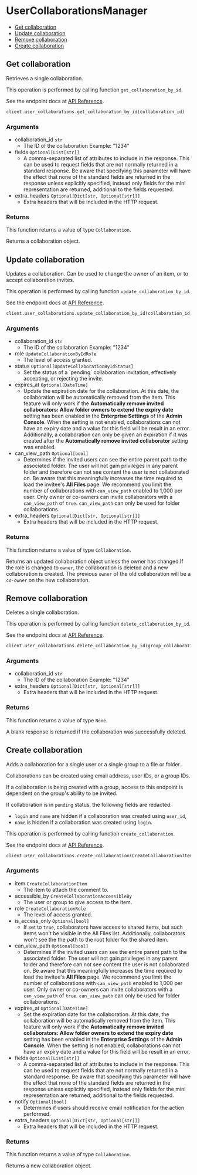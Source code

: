# UserCollaborationsManager

- [Get collaboration](#get-collaboration)
- [Update collaboration](#update-collaboration)
- [Remove collaboration](#remove-collaboration)
- [Create collaboration](#create-collaboration)

## Get collaboration

Retrieves a single collaboration.

This operation is performed by calling function `get_collaboration_by_id`.

See the endpoint docs at
[API Reference](https://developer.box.com/reference/get-collaborations-id/).

<!-- sample get_collaborations_id -->

```python
client.user_collaborations.get_collaboration_by_id(collaboration_id)
```

### Arguments

- collaboration_id `str`
  - The ID of the collaboration Example: "1234"
- fields `Optional[List[str]]`
  - A comma-separated list of attributes to include in the response. This can be used to request fields that are not normally returned in a standard response. Be aware that specifying this parameter will have the effect that none of the standard fields are returned in the response unless explicitly specified, instead only fields for the mini representation are returned, additional to the fields requested.
- extra_headers `Optional[Dict[str, Optional[str]]]`
  - Extra headers that will be included in the HTTP request.

### Returns

This function returns a value of type `Collaboration`.

Returns a collaboration object.

## Update collaboration

Updates a collaboration.
Can be used to change the owner of an item, or to
accept collaboration invites.

This operation is performed by calling function `update_collaboration_by_id`.

See the endpoint docs at
[API Reference](https://developer.box.com/reference/put-collaborations-id/).

<!-- sample put_collaborations_id -->

```python
client.user_collaborations.update_collaboration_by_id(collaboration_id, UpdateCollaborationByIdRole.VIEWER.value)
```

### Arguments

- collaboration_id `str`
  - The ID of the collaboration Example: "1234"
- role `UpdateCollaborationByIdRole`
  - The level of access granted.
- status `Optional[UpdateCollaborationByIdStatus]`
  - <!--alex ignore reject--> Set the status of a `pending` collaboration invitation, effectively accepting, or rejecting the invite.
- expires_at `Optional[DateTime]`
  - Update the expiration date for the collaboration. At this date, the collaboration will be automatically removed from the item. This feature will only work if the **Automatically remove invited collaborators: Allow folder owners to extend the expiry date** setting has been enabled in the **Enterprise Settings** of the **Admin Console**. When the setting is not enabled, collaborations can not have an expiry date and a value for this field will be result in an error. Additionally, a collaboration can only be given an expiration if it was created after the **Automatically remove invited collaborator** setting was enabled.
- can_view_path `Optional[bool]`
  - Determines if the invited users can see the entire parent path to the associated folder. The user will not gain privileges in any parent folder and therefore can not see content the user is not collaborated on. Be aware that this meaningfully increases the time required to load the invitee's **All Files** page. We recommend you limit the number of collaborations with `can_view_path` enabled to 1,000 per user. Only owner or co-owners can invite collaborators with a `can_view_path` of `true`. `can_view_path` can only be used for folder collaborations.
- extra_headers `Optional[Dict[str, Optional[str]]]`
  - Extra headers that will be included in the HTTP request.

### Returns

This function returns a value of type `Collaboration`.

Returns an updated collaboration object unless the owner has changed.If the role is changed to `owner`, the collaboration is deleted
and a new collaboration is created. The previous `owner` of
the old collaboration will be a `co-owner` on the new collaboration.

## Remove collaboration

Deletes a single collaboration.

This operation is performed by calling function `delete_collaboration_by_id`.

See the endpoint docs at
[API Reference](https://developer.box.com/reference/delete-collaborations-id/).

<!-- sample delete_collaborations_id -->

```python
client.user_collaborations.delete_collaboration_by_id(group_collaboration.id)
```

### Arguments

- collaboration_id `str`
  - The ID of the collaboration Example: "1234"
- extra_headers `Optional[Dict[str, Optional[str]]]`
  - Extra headers that will be included in the HTTP request.

### Returns

This function returns a value of type `None`.

A blank response is returned if the collaboration was
successfully deleted.

## Create collaboration

Adds a collaboration for a single user or a single group to a file
or folder.

Collaborations can be created using email address, user IDs, or a
group IDs.

If a collaboration is being created with a group, access to
this endpoint is dependent on the group's ability to be invited.

If collaboration is in `pending` status, the following fields
are redacted:

- `login` and `name` are hidden if a collaboration was created
  using `user_id`,
- `name` is hidden if a collaboration was created using `login`.

This operation is performed by calling function `create_collaboration`.

See the endpoint docs at
[API Reference](https://developer.box.com/reference/post-collaborations/).

<!-- sample post_collaborations -->

```python
client.user_collaborations.create_collaboration(CreateCollaborationItem(type=CreateCollaborationItemTypeField.FILE.value, id=file.id), CreateCollaborationAccessibleBy(type=CreateCollaborationAccessibleByTypeField.USER.value, id=get_env_var('USER_ID')), CreateCollaborationRole.EDITOR.value)
```

### Arguments

- item `CreateCollaborationItem`
  - The item to attach the comment to.
- accessible_by `CreateCollaborationAccessibleBy`
  - The user or group to give access to the item.
- role `CreateCollaborationRole`
  - The level of access granted.
- is_access_only `Optional[bool]`
  - If set to `true`, collaborators have access to shared items, but such items won't be visible in the All Files list. Additionally, collaborators won't see the the path to the root folder for the shared item.
- can_view_path `Optional[bool]`
  - Determines if the invited users can see the entire parent path to the associated folder. The user will not gain privileges in any parent folder and therefore can not see content the user is not collaborated on. Be aware that this meaningfully increases the time required to load the invitee's **All Files** page. We recommend you limit the number of collaborations with `can_view_path` enabled to 1,000 per user. Only owner or co-owners can invite collaborators with a `can_view_path` of `true`. `can_view_path` can only be used for folder collaborations.
- expires_at `Optional[DateTime]`
  - Set the expiration date for the collaboration. At this date, the collaboration will be automatically removed from the item. This feature will only work if the **Automatically remove invited collaborators: Allow folder owners to extend the expiry date** setting has been enabled in the **Enterprise Settings** of the **Admin Console**. When the setting is not enabled, collaborations can not have an expiry date and a value for this field will be result in an error.
- fields `Optional[List[str]]`
  - A comma-separated list of attributes to include in the response. This can be used to request fields that are not normally returned in a standard response. Be aware that specifying this parameter will have the effect that none of the standard fields are returned in the response unless explicitly specified, instead only fields for the mini representation are returned, additional to the fields requested.
- notify `Optional[bool]`
  - Determines if users should receive email notification for the action performed.
- extra_headers `Optional[Dict[str, Optional[str]]]`
  - Extra headers that will be included in the HTTP request.

### Returns

This function returns a value of type `Collaboration`.

Returns a new collaboration object.
